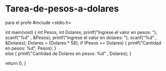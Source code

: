 # Tarea-de-pesos-a-dolares
para el profe
#include <stdio.h>

int main(void) {
  int Pesos;
  int Dolares;
  printf("Ingrese el valor en pesos: ");
  scanf("%d" , &Pesos);
  printf("Ingrese el valor en dolares: ");
  scanf("%d" , &Dolares); 
  Dolares = (Dolares * 58);
  if (Pesos >= Dolares)
  {
    printf("Cantidad en pesos: %d", Pesos);
  }  
  else
  {
    printf("Cantidad de Dolares en pesos: %d" , Dolares);
  }

  return 0;
}
